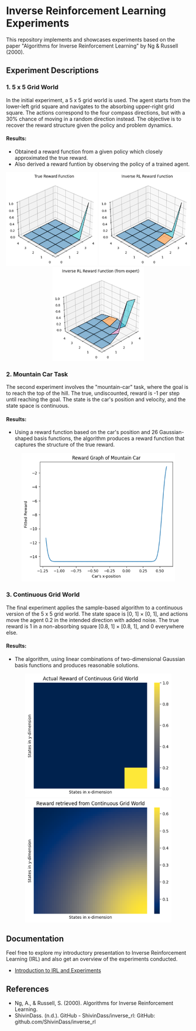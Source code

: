# Inverse Reinforcement Learning Experiments

This repository implements and showcases experiments based on the paper "Algorithms for Inverse Reinforcement Learning" by Ng & Russell (2000).

## Experiment Descriptions

### 1. 5 x 5 Grid World

In the initial experiment, a 5 x 5 grid world is used. The agent starts from the lower-left grid square and navigates to the absorbing upper-right grid square. The actions correspond to the four compass directions, but with a 30% chance of moving in a random direction instead. The objective is to recover the reward structure given the policy and problem dynamics.

#### Results:
- Obtained a reward function from a given policy which closely approximated the true reward.
- Also derived a reward funtion by observing the policy of a trained agent.

<p align="center">
  <img src="Results/Discrete%20Grid%20World/True%20Reward%20Function%20%20[Discrete%20Grid%20World].png" width="250" />
  <img src="Results/Discrete%20Grid%20World/Obtained%20Reward%20Function%20from%20IRL%20%20[Discrete%20Grid%20World].png" width="250" />
  <img src="Results/Discrete%20Grid%20World/Obtained%20Reward%20Function%20from%20IRL%20(from%20expert%20agent)%20%20[Discrete%20Grid%20World].png" width="250" />
</p>

### 2. Mountain Car Task

The second experiment involves the "mountain-car" task, where the goal is to reach the top of the hill. The true, undiscounted, reward is -1 per step until reaching the goal. The state is the car's position and velocity, and the state space is continuous.

#### Results:
- Using a reward function based on the car's position and 26 Gaussian-shaped basis functions, the algorithm produces a reward function that captures the structure of the true reward.

<p align="center">
  <img src="Results/Mountain%20Car/Obtained%20Reward%20Function%20from%20IRL%20%5BMountain%20Car%5D.png" alt="Obtained Reward Function" width="420" height="350">
</p>

### 3. Continuous Grid World

The final experiment applies the sample-based algorithm to a continuous version of the 5 x 5 grid world. The state space is [0, 1] × [0, 1], and actions move the agent 0.2 in the intended direction with added noise. The true reward is 1 in a non-absorbing square [0.8, 1] × [0.8, 1], and 0 everywhere else.

#### Results:
- The algorithm, using linear combinations of two-dimensional Gaussian basis functions and produces reasonable solutions.

<p align="center">
  <img src="Results/Continuous%20Grid%20World/Actual%20Reward%20Function%20%5BContinous%20Grid%20World%5D.png" width="400" />
  <img src="Results/Continuous%20Grid%20World/Obtained%20Reward%20Function%20%5BContinous%20Grid%20World%5D.png" width="400" />
</p>


## Documentation

Feel free to explore my introductory presentation to Inverse Reinforcement Learning (IRL) and also get an overview of the experiments conducted.

- [Introduction to IRL and Experiments](Docs/Inverse%20Reinforcement%20Learning%20Introduction.pdf)


## References

- Ng, A., & Russell, S. (2000). Algorithms for Inverse Reinforcement Learning.
- ShivinDass. (n.d.). GitHub - ShivinDass/inverse_rl: GitHub: github.com/ShivinDass/inverse_rl
